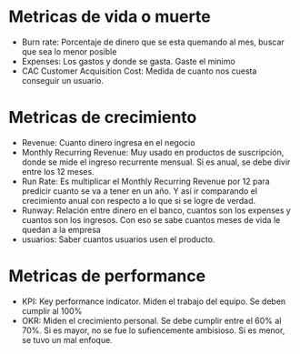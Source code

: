 # Metricas de vida o muerte

- Burn rate: Porcentaje de dinero que se esta quemando al mes, buscar que sea lo menor posible
- Expenses: Los gastos y donde se gasta. Gaste el minimo
- CAC Customer Acquisition Cost: Medida de cuanto nos cuesta conseguir un usuario.

# Metricas de crecimiento

- Revenue: Cuanto dinero ingresa en el negocio
- Monthly Recurring Revenue: Muy usado en productos de suscripción, donde se mide el ingreso recurrente mensual. Si es anual, se debe divir entre los 12 meses.
- Run Rate: Es multiplicar el Monthly Recurring Revenue por 12 para predicir cuanto se va a tener en un año. Y así ir comparando el crecimiento anual con respecto a lo que si se logre de verdad.
- Runway: Relación entre dinero en el banco, cuantos son los expenses y cuantos son los ingresos. Con eso se sabe cuantos meses de vida le quedan a la empresa
- usuarios: Saber cuantos usuarios usen el producto.

# Metricas de performance

- KPI: Key performance indicator. Miden el trabajo del equipo. Se deben cumplir al 100%
- OKR: Miden el crecimiento personal. Se debe cumplir entre el 60% al 70%. Si es mayor, no se fue lo sufiencemente ambisioso. Si es menor, se tuvo un mal enfoque.

